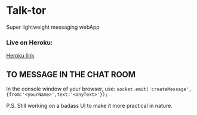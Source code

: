 # Talk-tor
Super lightweight messaging webApp

### Live on Heroku:
[Heroku link](https://pure-ravine-30646.herokuapp.com/).

## **TO MESSAGE IN THE CHAT ROOM**
In the console window of your browser, use: `socket.emit('createMessage',{from:'<yourName>',text:'<anyText>'});`


P.S. Still working on a badass UI to make it more practical in nature.